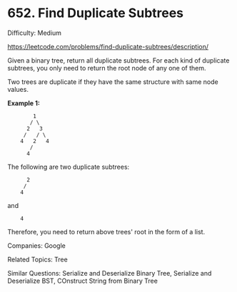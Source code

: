 # 652. Find Duplicate Subtrees

Difficulty: Medium

https://leetcode.com/problems/find-duplicate-subtrees/description/

Given a binary tree, return all duplicate subtrees. For each kind of duplicate subtrees, you only need to return the root node of any one of them.

Two trees are duplicate if they have the same structure with same node values.

**Example 1:**
```
        1
       / \
      2   3
     /   / \
    4   2   4
       /
      4
```
The following are two duplicate subtrees:
```
      2
     /
    4
```
and
```
    4
```
Therefore, you need to return above trees' root in the form of a list.

Companies: Google

Related Topics: Tree

Similar Questions: Serialize and Deserialize Binary Tree, Serialize and Deserialize BST, COnstruct String from Binary Tree
